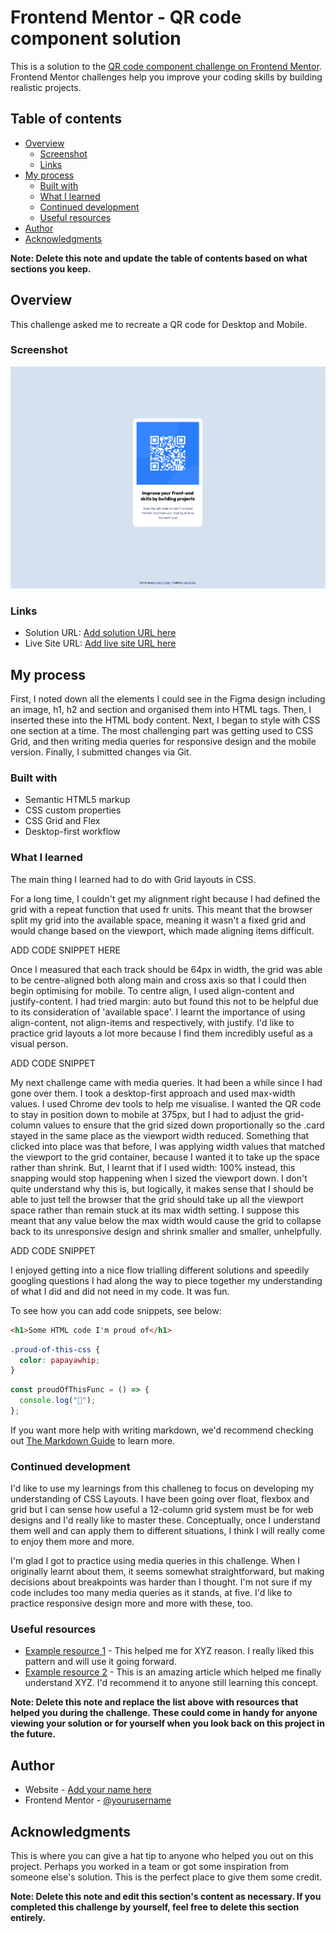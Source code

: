 # Frontend Mentor - QR code component solution

This is a solution to the [QR code component challenge on Frontend Mentor](https://www.frontendmentor.io/challenges/qr-code-component-iux_sIO_H). Frontend Mentor challenges help you improve your coding skills by building realistic projects.

## Table of contents

- [Overview](#overview)
  - [Screenshot](#screenshot)
  - [Links](#links)
- [My process](#my-process)
  - [Built with](#built-with)
  - [What I learned](#what-i-learned)
  - [Continued development](#continued-development)
  - [Useful resources](#useful-resources)
- [Author](#author)
- [Acknowledgments](#acknowledgments)

**Note: Delete this note and update the table of contents based on what sections you keep.**

## Overview

This challenge asked me to recreate a QR code for Desktop and Mobile.

### Screenshot

![](./FireShot%20Capture%20001%20-%20Frontend%20Mentor%20-%20QR%20code%20component%20-%20.png)

### Links

- Solution URL: [Add solution URL here](https://your-solution-url.com)
- Live Site URL: [Add live site URL here](https://your-live-site-url.com)

## My process

First, I noted down all the elements I could see in the Figma design including an image, h1, h2 and section and organised them into HTML tags.
Then, I inserted these into the HTML body content.
Next, I began to style with CSS one section at a time. The most challenging part was getting used to CSS Grid, and then writing media queries for responsive design and the mobile version.
Finally, I submitted changes via Git.

### Built with

- Semantic HTML5 markup
- CSS custom properties
- CSS Grid and Flex
- Desktop-first workflow

### What I learned

The main thing I learned had to do with Grid layouts in CSS.

For a long time, I couldn't get my alignment right because I had defined the grid with a repeat function that used fr units. This meant that the browser split my grid into the available space, meaning it wasn't a fixed grid and would change based on the viewport, which made aligning items difficult.

ADD CODE SNIPPET HERE

Once I measured that each track should be 64px in width, the grid was able to be centre-aligned both along main and cross axis so that I could then begin optimising for mobile. To centre align, I used align-content and justify-content. I had tried margin: auto but found this not to be helpful due to its consideration of 'available space'. I learnt the importance of using align-content, not align-items and respectively, with justify. I'd like to practice grid layouts a lot more because I find them incredibly useful as a visual person.

ADD CODE SNIPPET

My next challenge came with media queries. It had been a while since I had gone over them. I took a desktop-first approach and used max-width values. I used Chrome dev tools to help me visualise. I wanted the QR code to stay in position down to mobile at 375px, but I had to adjust the grid-column values to ensure that the grid sized down proportionally so the .card stayed in the same place as the viewport width reduced. Something that clicked into place was that before, I was applying width values that matched the viewport to the grid container, because I wanted it to take up the space rather than shrink. But, I learnt that if I used width: 100% instead, this snapping would stop happening when I sized the viewport down. I don't quite understand why this is, but logically, it makes sense that I should be able to just tell the browser that the grid should take up all the viewport space rather than remain stuck at its max width setting. I suppose this meant that any value below the max width would cause the grid to collapse back to its unresponsive design and shrink smaller and smaller, unhelpfully.

ADD CODE SNIPPET

I enjoyed getting into a nice flow trialling different solutions and speedily googling questions I had along the way to piece together my understanding of what I did and did not need in my code. It was fun.

To see how you can add code snippets, see below:

```html
<h1>Some HTML code I'm proud of</h1>
```

```css
.proud-of-this-css {
  color: papayawhip;
}
```

```js
const proudOfThisFunc = () => {
  console.log("🎉");
};
```

If you want more help with writing markdown, we'd recommend checking out [The Markdown Guide](https://www.markdownguide.org/) to learn more.

### Continued development

I'd like to use my learnings from this challeneg to focus on developing my understanding of CSS Layouts. I have been going over float, flexbox and grid but I can sense how useful a 12-column grid system must be for web designs and I'd really like to master these. Conceptually, once I understand them well and can apply them to different situations, I think I will really come to enjoy them more and more.

I'm glad I got to practice using media queries in this challenge. When I originally learnt about them, it seems somewhat straightforward, but making decisions about breakpoints was harder than I thought. I'm not sure if my code includes too many media queries as it stands, at five. I'd like to practice responsive design more and more with these, too.

### Useful resources

- [Example resource 1](https://www.example.com) - This helped me for XYZ reason. I really liked this pattern and will use it going forward.
- [Example resource 2](https://www.example.com) - This is an amazing article which helped me finally understand XYZ. I'd recommend it to anyone still learning this concept.

**Note: Delete this note and replace the list above with resources that helped you during the challenge. These could come in handy for anyone viewing your solution or for yourself when you look back on this project in the future.**

## Author

- Website - [Add your name here](https://www.your-site.com)
- Frontend Mentor - [@yourusername](https://www.frontendmentor.io/profile/yourusername)

## Acknowledgments

This is where you can give a hat tip to anyone who helped you out on this project. Perhaps you worked in a team or got some inspiration from someone else's solution. This is the perfect place to give them some credit.

**Note: Delete this note and edit this section's content as necessary. If you completed this challenge by yourself, feel free to delete this section entirely.**
